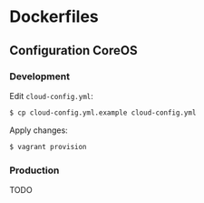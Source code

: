 Dockerfiles
================================================================================

Configuration CoreOS
--------------------------------------------------------------------------------

### Development

Edit `cloud-config.yml`:

```sh
$ cp cloud-config.yml.example cloud-config.yml
```

Apply changes:

```sh
$ vagrant provision
```

### Production

TODO
